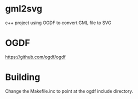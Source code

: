 # gml2svg
c++ project using OGDF to convert GML file to SVG

# OGDF

https://github.com/ogdf/ogdf

# Building

Change the Makefile.inc to point at the ogdf include directory.
